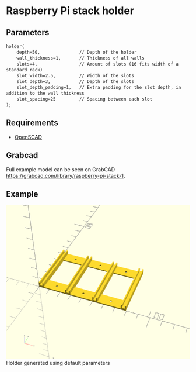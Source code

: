 # Raspberry Pi stack holder

## Parameters
    holder(
        depth=50,               // Depth of the holder
        wall_thickness=1,       // Thickness of all walls
        slots=4,                // Amount of slots (16 fits width of a standard rack)
        slot_width=2.5,         // Width of the slots
        slot_depth=3,           // Depth of the slots
        slot_depth_padding=1,   // Extra padding for the slot depth, in addition to the wall thickness
        slot_spacing=25         // Spacing between each slot
    );



## Requirements
* [OpenSCAD](https://openscad.org/downloads.html)


## Grabcad
Full example model can be seen on GrabCAD https://grabcad.com/library/raspberry-pi-stack-1.

## Example
![Holder using default parameters](holder.png)
Holder generated using default parameters
